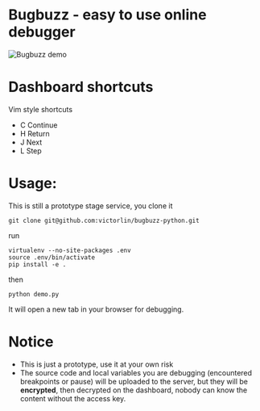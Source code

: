# Bugbuzz - easy to use online debugger

![Bugbuzz demo](/screencast.gif?raw=true )

# Dashboard shortcuts

Vim style shortcuts

 - C Continue
 - H Return
 - J Next
 - L Step


# Usage:

This is still a prototype stage service, you clone it

```
git clone git@github.com:victorlin/bugbuzz-python.git
```

run

```
virtualenv --no-site-packages .env
source .env/bin/activate
pip install -e .
```

then

```
python demo.py
```

It will open a new tab in your browser for debugging.

# Notice

 - This is just a prototype, use it at your own risk
 - The source code and local variables you are debugging (encountered breakpoints or pause) will be uploaded to the server, but they will be **encrypted**, then decrypted on the dashboard, nobody can know the content without the access key.
